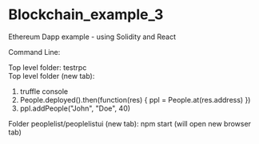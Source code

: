 # Blockchain_example_3
Ethereum Dapp example - using Solidity and React

Command Line: </br>

Top level folder: testrpc </br>
Top level folder (new tab): </br>
  1) truffle console </br>
  2) People.deployed().then(function(res) { ppl = People.at(res.address) }) </br>
  3) ppl.addPeople("John", "Doe", 40) </br>
  
Folder peoplelist/peoplelistui (new tab): npm start (will open new browser tab)
